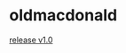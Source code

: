 # oldmacdonald

[release v1.0](https://drive.google.com/file/d/112VGr1gahyZbNABtjEjmhWYAdipBv_R2/view?usp=sharing)
